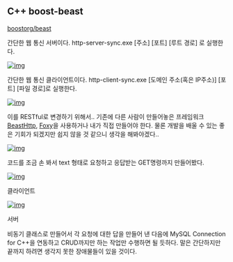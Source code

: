 ## C++ boost-beast

[boostorg/beast](https://github.com/PioneerRedwood/auth-server/blob/main/boostorg/beast)

간단한 웹 통신 서버이다. http-server-sync.exe [주소] [포트] [루트 경로] 로 실행한다.

[![img](https://user-images.githubusercontent.com/45554623/137684027-edac7196-ca0e-4e31-be71-20b432fad665.png)](https://user-images.githubusercontent.com/45554623/137684027-edac7196-ca0e-4e31-be71-20b432fad665.png)

간단한 웹 통신 클라이언트이다. http-client-sync.exe [도메인 주소(혹은 IP주소)] [포트] [파일 경로]로 실행한다.

[![img](https://user-images.githubusercontent.com/45554623/137684658-d9df98ae-0843-45bb-ab46-8b37f5cf94ff.png)](https://user-images.githubusercontent.com/45554623/137684658-d9df98ae-0843-45bb-ab46-8b37f5cf94ff.png)

이를 RESTful로 변경하기 위해서.. 기존에 다른 사람이 만들어놓은 프레임워크 [BeastHttp](https://github.com/0xdead4ead/BeastHttp), [Foxy](https://github.com/LeonineKing1199/foxy)을 사용하거나 내가 직접 만들어야 한다. 물론 개발을 배울 수 있는 좋은 기회가 되겠지만 쉽지 않을 것 같으니 생각을 해봐야겠다..

[![img](https://user-images.githubusercontent.com/45554623/137689617-2a8e2e2d-1f15-49b8-816e-8fd431d0b2af.png)](https://user-images.githubusercontent.com/45554623/137689617-2a8e2e2d-1f15-49b8-816e-8fd431d0b2af.png)

코드를 조금 손 봐서 text 형태로 요청하고 응답받는 GET명령까지 만들어봤다.

[![img](https://user-images.githubusercontent.com/45554623/137694106-0a53b8e8-9c2d-488f-9f33-cde057f7afcc.png)](https://user-images.githubusercontent.com/45554623/137694106-0a53b8e8-9c2d-488f-9f33-cde057f7afcc.png)

클라이언트

[![img](https://user-images.githubusercontent.com/45554623/137694110-6eba5076-f570-43aa-b838-fb3e3f6dc2b6.png)](https://user-images.githubusercontent.com/45554623/137694110-6eba5076-f570-43aa-b838-fb3e3f6dc2b6.png)

서버

비동기 클래스로 만들어서 각 요청에 대한 답을 만들어 낸 다음에 MySQL Connection for C++을 연동하고 CRUD까지만 하는 작업만 수행하면 될 듯하다. 말은 간단하지만 끝까지 하려면 생각지 못한 장애물들이 있을 것이다.